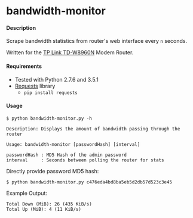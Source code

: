 # bandwidth-monitor
#### Description
Scrape bandwidth statistics from router's web interface every `n` seconds.

Written for the [TP Link TD-W8960N] Modem Router.

#### Requirements
- Tested with Python 2.7.6 and 3.5.1
- [Requests] library
    - `pip install requests`

#### Usage
```
$ python bandwidth-monitor.py -h

Description: Displays the amount of bandwidth passing through the router

Usage: bandwidth-monitor [passwordHash] [interval]

passwordHash : MD5 Hash of the admin password
interval     : Seconds between polling the router for stats
```

Directly provide password MD5 hash:
```
$ python bandwidth-monitor.py c476eda4bd8ba5eb5d2db57d523c3e45
```

Example Output:
```
Total Down (MiB): 26 (435 KiB/s)
Total Up (MiB): 4 (11 KiB/s)
```

[Requests]:http://docs.python-requests.org/en/master/
[TP Link TD-W8960N]:http://www.tp-link.co.za/products/details/cat-15_TD-W8960N.html
